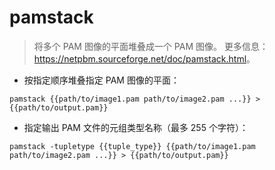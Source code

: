 # pamstack

> 将多个 PAM 图像的平面堆叠成一个 PAM 图像。
> 更多信息：<https://netpbm.sourceforge.net/doc/pamstack.html>。

- 按指定顺序堆叠指定 PAM 图像的平面：

`pamstack {{path/to/image1.pam path/to/image2.pam ...}} > {{path/to/output.pam}}`

- 指定输出 PAM 文件的元组类型名称（最多 255 个字符）：

`pamstack -tupletype {{tuple_type}} {{path/to/image1.pam path/to/image2.pam ...}} > {{path/to/output.pam}}`